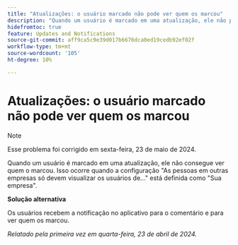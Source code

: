 ```yaml
---
title: "Atualizações: o usuário marcado não pode ver quem os marcou"
description: "Quando um usuário é marcado em uma atualização, ele não pode ver quem marcou. Isso ocorre quando a configuração Pessoas em outras empresas só devem exibir usuários de... está definida como Sua empresa."
hidefromtoc: true
feature: Updates and Notifications
source-git-commit: aff9ca5c9e39d017b6676dca0ed19cedb92ef02f
workflow-type: tm+mt
source-wordcount: '105'
ht-degree: 10%

---
```



# Atualizações: o usuário marcado não pode ver quem os marcou

>[!NOTE]
>
>Esse problema foi corrigido em sexta-feira, 23 de maio de 2024.

Quando um usuário é marcado em uma atualização, ele não consegue ver quem o marcou. Isso ocorre quando a configuração &quot;As pessoas em outras empresas só devem visualizar os usuários de...&quot; está definida como &quot;Sua empresa&quot;.

**Solução alternativa**

Os usuários recebem a notificação no aplicativo para o comentário e para ver quem os marcou.

_Relatado pela primeira vez em quarta-feira, 23 de abril de 2024._

